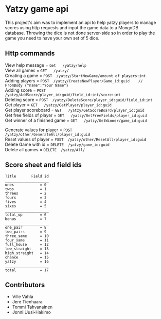 # Yatzy game api

This project's aim was to implement an api to help yatzy players to manage scores using http requests and input the game data to a MongoDB database. Throwing the dice is not done server-side so in order to play the game you need to have your own set of 5 dice.

## Http commands

View help message               = `Get   /yatzy/help`  
View all games                  = `GET   /yatzy/`  
Creating a game                 = `POST  /yatzy/StartNewGame/amount of players:int`  
Adding players                  = `POST  /yatzy/CreateNewPlayer/Game_id:guid 	// FromBody {"name":"Your Name"}`  
Adding score                    = `POST  /yatzy/AddScore/player_id:guid/field_id:int/score:int`  
Deleting score                  = `POST  /yatzy/DeleteScore/player_id:guid/field_id:int`  
Get player                      = `GET   /yatzy/GetPlayer/player_id:guid`  
Get player scoreboard           = `GET   /yatzy/GetScoreBoard/player_id:guid`  
Get free fields of player       = `GET   /yatzy/GetFreeFields/player_id:guid`  
Get winner of a finished game   = `GET   /yatzy/GetWinner/game_id:guid`  

Generate values for player      = `POST  /yatzy/other/GenerateAll/player_id:guid`  
Reset values of player          = `POST  /yatzy/other/ResetAll/player_id:guid`  
Delete Game with id             = `DELETE  /yatzy/game_id:guid`  
Delete all games                = `DELETE  /yatzy/All/`  

## Score sheet and field ids
```
Title       Field id  
____________________  
ones            = 0  
twos            = 1  
threes          = 2  
fours           = 3  
fives           = 4  
sixes           = 5  
____________________  
total_up        = 6  
bonus           = 7  
____________________  
one_pair        = 8  
two_pairs       = 9  
three_same      = 10  
four_same       = 11  
full_house      = 12  
low_straight    = 13  
high_straight   = 14  
chance          = 15  
yatzy           = 16  
____________________  
total           = 17  
```
## Contributors

- Ville Vahla
- Jere Tienhaara
- Tommi Tahvanainen
- Jonni Uusi-Hakimo